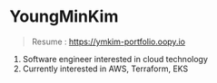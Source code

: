<div align="left">

# YoungMinKim

> Resume : https://ymkim-portfolio.oopy.io

1. Software engineer interested in cloud technology
2. Currently interested in AWS, Terraform, EKS

<!-- ## 👆 Once I've used -->

<!-- <div style="display:flex; flex-direction:row;">
    <img src="https://img.shields.io/badge/java-007396?style=for-the-badge&logo=java&logoColor=white"> 
    <img src="https://img.shields.io/badge/Spring Boot-6DB33F?style=for-the-badge&logo=spring boot&logoColor=white"> 
    <img src="https://img.shields.io/badge/mysql-4479A1?style=for-the-badge&logo=mysql&logoColor=white">
    <img src="https://img.shields.io/badge/-ElasticSearch-005571?style=for-the-badge&logo=elasticsearch">
    <img src="https://img.shields.io/badge/docker-%230db7ed.svg?style=for-the-badge&logo=docker&logoColor=white">
    <br>
    <img src="https://img.shields.io/badge/linux-FCC624?style=for-the-badge&logo=linux&logoColor=black">
    <img src="https://img.shields.io/badge/Amazon AWS-232F3E?style=for-the-badge&logo=amazon aws&logoColor=white">  
    <img src="https://img.shields.io/badge/AWS%20Fargate-F90?logo=awsfargate&logoColor=fff&style=for-the-badge">
    <img src="https://img.shields.io/badge/Amazon EC2-FF9900?style=for-the-badge&logo=amazon ec2&logoColor=white"> 
    <br>
    <img src="https://img.shields.io/badge/github-%23121011.svg?style=for-the-badge&logo=github&logoColor=white">
    <img src="https://img.shields.io/badge/GitLab-330F63?style=for-the-badge&logo=gitlab&logoColor=white">
    <img src="https://img.shields.io/badge/Slack-4A154B?style=for-the-badge&logo=slack&logoColor=white">
    <img src="https://img.shields.io/badge/Notion-%23000000.svg?style=for-the-badge&logo=notion&logoColor=white">
    <img src="https://img.shields.io/badge/jira-%230A0FFF.svg?style=for-the-badge&logo=jira&logoColor=white)">
    <br>
    <img src="https://img.shields.io/badge/html5-E34F26?style=flat-square&logo=html5&logoColor=white"> 
    <img src="https://img.shields.io/badge/css-1572B6?style=flat-square&logo=css3&logoColor=white"> 
    <img src="https://img.shields.io/badge/javascript-F7DF1E?style=flat-square&logo=javascript&logoColor=black"> 
    <img src="https://img.shields.io/badge/bootstrap-7952B3?style=flat-square&logo=bootstrap&logoColor=white">
    <br>
</div><br>
</div> -->

<!-- [![Solved.ac](http://mazassumnida.wtf/api/v2/generate_badge?boj=dlwlgh1254)](https://solved.ac/dlwlgh1254)

<div align=left>

![ym1085](http://github-profile-summary-cards.vercel.app/api/cards/profile-details?username=ym1085&theme=algolia)

| ![](http://github-profile-summary-cards.vercel.app/api/cards/stats?username=ym1085&theme=algolia) |  ![](http://github-profile-summary-cards.vercel.app/api/cards/most-commit-language?username=ym1085&theme=algolia) </a> |
| ------------- | ------------- |

<!-- ![ym1085](https://github-readme-stats.vercel.app/api?username=ym1085&show_icons=true&layout=compact&theme=blue-green)
[![Top Langs](https://github-readme-stats.vercel.app/api/top-langs/?username=ym1085&layout=compact&theme=blue-green&langs_count=5)](https://github.com/anuraghazra/github-readme-stats)

</div>

<!-- ## 📬 Contact -->

<!-- [![Google Badge](https://img.shields.io/badge/-Google-4285F4?style=flat-square&logo=Google&logoColor=white&link=mailto:youngmin1085@gmail.com)](mailto:youngmin1085@gmail.com)
[![Hits](https://hits.seeyoufarm.com/api/count/incr/badge.svg?url=https%3A%2F%2Fgithub.com%2Fym1085&count_bg=%2379C83D&title_bg=%23D5D337&icon=&icon_color=%23E7E7E7&title=hits&edge_flat=false)](https://hits.seeyoufarm.com) -->
